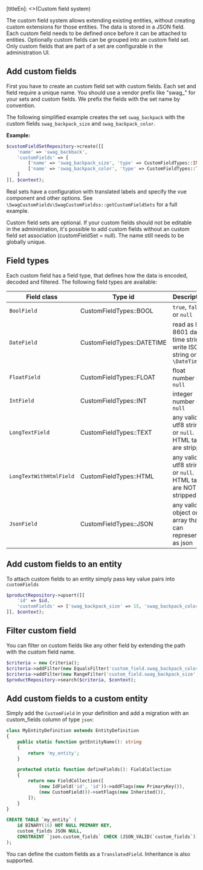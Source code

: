 [titleEn]: <>(Custom field system)

The custom field system allows extending existing entities, without creating
custom extensions for those entities. The data is stored in a JSON field.
Each custom field needs to be defined once before it can be attached to entities.
Optionally custom fields can be grouped into an custom field set. Only custom fields
that are part of a set are configurable in the administration UI.

## Add custom fields

First you have to create an custom field set with custom fields. Each set and
field require a unique name. You should use a vendor prefix like "swag_"
for your sets and custom fields. We prefix the fields with the set name
by convention.

The following simplified example creates the set `swag_backpack` with the
custom fields `swag_backpack_size` and `swag_backpack_color`.

**Example:**
```php
$customFieldSetRepository->create([[
    'name' => 'swag_backback',
    'customFields' => [
        ['name' => 'swag_backpack_size', 'type' => CustomFieldTypes::INT],
        ['name' => 'swag_backpack_color', 'type' => CustomFieldTypes::TEXT]
    ]
]], $context);
```

Real sets have a configuration with translated labels and specify the
vue component and other options. See `\SwagCustomFields\SwagCustomFieldss::getCustomFieldSets`
for a full example.

Custom field sets are optional. If your custom fields should not be editable
in the administration, it's possible to add custom fields without an custom field
set association (customFieldSet = null). The name still needs to be globally
unique.

## Field types

Each custom field has a field type, that defines how the data is encoded,
decoded and filtered. The following field types are available:

Field class|Type id|Description
|---|---|---|
|`BoolField`|CustomFieldTypes::BOOL|`true`, `false` or `null`
|`DateField`|CustomFieldTypes::DATETIME| read as ISO 8601 date time string, write ISO string or `\DateTime`
|`FloatField`|CustomFieldTypes::FLOAT|float number or `null`
|`IntField`|CustomFieldTypes::INT|integer number or `null`
|`LongTextField`|CustomFieldTypes::TEXT|any valid utf8 string or `null`. HTML tags are stripped
|`LongTextWithHtmlField`|CustomFieldTypes::HTML|any valid utf8 string or `null`. HTML tags are NOT stripped.
|`JsonField`|CustomFieldTypes::JSON|any valid object or array that can represented as json


## Add custom fields to an entity

To attach custom fields to an entity simply pass key value pairs into `customFields`


```php
$productRepository->upsert([[
    'id' => $id,
    'customFields' => ['swag_backpack_size' => 15, 'swag_backpack_color' => 'blue']
]], $context);
```


## Filter custom field

You can filter on custom fields like any other field by extending the path with
the custom field name.

```php
$criteria = new Criteria();
$criteria->addFilter(new EqualsFilter('custom_field.swag_backpack_color', 'blue');
$criteria->addFilter(new RangeFilter('custom_field.swag_backpack_size', [RangeFilter::GT => 12]);
$productRepository->search($criteria, $context);
```


## Add custom fields to a custom entity

Simply add the `CustomField` in your definition and add a migration
with an custom_fields column of type `json`:

```php
class MyEntityDefinition extends EntityDefinition
{
    public static function getEntityName(): string
    {
        return 'my_entity';
    }

    protected static function defineFields(): FieldCollection
    {
        return new FieldCollection([
            (new IdField('id', 'id'))->addFlags(new PrimaryKey()),
            (new CustomField())->setFlags(new Inherited()),
        ]);
    }
}
```

```sql
CREATE TABLE `my_entity` (
    id BINARY(16) NOT NULL PRIMARY KEY,
    custom_fields JSON NULL,
    CONSTRAINT `json.custom_fields` CHECK (JSON_VALID(`custom_fields`))
);
```

You can define the custom fields as a `TranslatedField`. Inheritance is also
supported.
